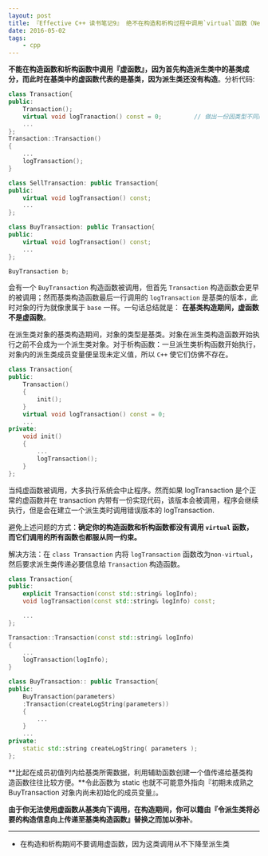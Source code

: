 ```yaml
---
layout: post
title: 『Effective C++ 读书笔记9』 绝不在构造和析构过程中调用`virtual`函数（Never call virtual functions during construction or destruction）
date: 2016-05-02
tags:
	- cpp
---
```


**不能在构造函数和析构函数中调用『虚函数』，因为首先构造派生类中的基类成分，而此时在基类中的虚函数代表的是基类，因为派生类还没有构造**。分析代码:

<!-- more -->

```cpp
class Transaction{														// 所有交易的基类
public:
	Transaction();
	virtual void logTranaction() const = 0;			// 做出一份因类型不同而不同的日志记录
	...
};
Transaction::Transaction()
{
	...
	logTransaction();
}

class SellTransaction: public Transaction{
public:
	virtual void logTransaction() const;
	...
};

class BuyTransaction: public Transaction{
public:
	virtual void logTransaction() const;
	...
};

BuyTransaction b;
```

会有一个 `BuyTransaction` 构造函数被调用，但首先 `Transaction` 构造函数会更早的被调用；然而基类构造函数最后一行调用的 `logTransaction` 是基类的版本，此时对象的行为就像隶属于 `base` 一样。一句话总结就是： **在基类构造期间，虚函数不是虚函数**。

在派生类对象的基类构造期间，对象的类型是基类。对象在派生类构造函数开始执行之前不会成为一个派生类对象。对于析构函数：一旦派生类析构函数开始执行，对象内的派生类成员变量便呈现未定义值，所以 `C++`  使它们仿佛不存在。

```cpp
class Transaction{
public:
	Transaction()
	{
		init();
	}
	virtual void logTransaction() const = 0;
	...
private:
	void init()
	{
		...
		logTransaction();
	}
};
```
当纯虚函数被调用，大多执行系统会中止程序。然而如果 logTransaction 是个正常的虚函数并在 transaction 内带有一份实现代码，该版本会被调用，程序会继续执行，但是会在建立一个派生类时调用错误版本的 logTransaction.

避免上述问题的方式：**确定你的构造函数和析构函数都没有调用 `virtual` 函数，而它们调用的所有函数也都服从同一约束。**

解决方法：在 `class Transaction` 内将 `logTransaction` 函数改为`non-virtual`，然后要求派生类传递必要信息给 `Transaction` 构造函数。

```cpp
class Transaction{
public:
	explicit Transaction(const std::string& logInfo);
	void logTransaction(const std::string& logInfo) const;

	...
};

Transaction::Transaction(const std::string& logInfo)
{
	...
	logTransaction(logInfo);
}

class BuyTransaction:: public Transaction{
public:
	BuyTransaction(parameters)
	:Transaction(createLogString(parameters))
	{
		...
	}
	...
private:
	static std::string createLogString( parameters );
};
```
**比起在成员初值列内给基类所需数据，利用辅助函数创建一个值传递给基类构造函数往往比较方便。**令此函数为 static 也就不可能意外指向『初期未成熟之 BuyTransaction 对象内尚未初始化的成员变量』。

**由于你无法使用虚函数从基类向下调用，在构造期间，你可以籍由『令派生类将必要的构造信息向上传递至基类构造函数』替换之而加以弥补**。

---

-	在构造和析构期间不要调用虚函数，因为这类调用从不下降至派生类
